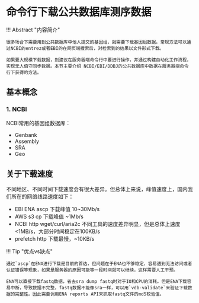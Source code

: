 # 命令行下载公共数据库测序数据

!!! Abstract "内容简介"
    
    很多场合下需要用到公共数据库中他人提交的基因组，就需要下载基因组数据。常规方法可以通过NCBI的entrez或者EBI的在网页端搜索后，对检索到的结果以文件形式下载。
    
    如果要大规模下载数据，则建议在服务器端命令行中要进行操作，并通过构建自动化工作流程，实现无人值守同步数据。本节主要介绍 NCBI/EBI/DDBJ的公共数据库中数据在服务器端命令行下获得的方法。

## 基本概念

### 1. NCBI

NCBI常用的基因组数据库：

- Genbank
- Assembly
- SRA
- Geo


## 关于下载速度

不同地区、不同时间下载速度会有很大差异。但总体上来说，峰值速度上，国内我们所在的网络线路速度如下：

- EBI ENA ascp 下载峰值 10~30Mb/s
- AWS s3 cp 下载峰值 ~1Mb/s
- NCBI http wget/curl/aria2c 不同工具的速度差异明显，但是总体上速度 <1MB/s，大部分时间稳定在100KB/s
- prefetch http 下载最慢，~10KB/s


!!! Tip "优点vs缺点"

    通过`ascp`在ENA进行下载是目前的首选，但问题在于ENA也不够稳定，容易遇到无法访问或者认证错误等现象，如果是服务器的原因可能等一段时间就可以继续，这样需要人工干预。
    
    ENA可以直接下载fastq数据，省去sra dump fastq时对于IO和CPU的消耗。但是ENA下载容易中断，导致数据不完整，fastq数据不能像sra一样，可以用`vdb-validate`来验证下载数据的完整性。因此需要调用ENA reports API来抓取fastq文件的md5校验值。

